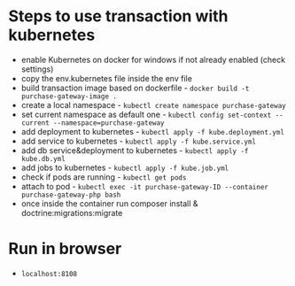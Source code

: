 # Steps to use transaction with kubernetes
* enable Kubernetes on docker for windows if not already enabled (check settings)
* copy the env.kubernetes file inside the env file
* build transaction image based on dockerfile - `docker build -t purchase-gateway-image .`
* create a local namespace - `kubectl create namespace purchase-gateway`
* set current namespace as default one - `kubectl config set-context --current --namespace=purchase-gateway`
* add deployment to kubernetes - `kubectl apply -f kube.deployment.yml`
* add service to kubernetes - `kubectl apply -f kube.service.yml`
* add db service&deployment to kubernetes - `kubectl apply -f kube.db.yml`
* add jobs to kubernetes - `kubectl apply -f kube.job.yml`
* check if pods are running - `kubectl get pods`
* attach to pod - `kubectl exec -it purchase-gateway-ID --container purchase-gateway-php bash`
* once inside the container run composer install & doctrine:migrations:migrate

# Run in browser
* `localhost:8108`
